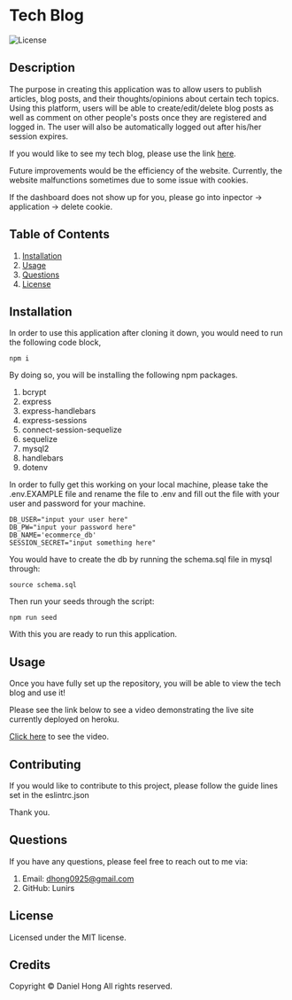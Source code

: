 # Tech Blog

![License](https://img.shields.io/badge/license-MIT-blue.svg)

## Description

The purpose in creating this application was to allow users to publish articles, blog posts, and their thoughts/opinions about certain tech topics.
Using this platform, users will be able to create/edit/delete blog posts as well as comment on other people's posts once they are registered and logged in.
The user will also be automatically logged out after his/her session expires.

If you would like to see my tech blog, please use the link [here](https://lunirs-techblog.herokuapp.com/).

Future improvements would be the efficiency of the website. Currently, the website malfunctions sometimes due to some issue with cookies.

If the dashboard does not show up for you, please go into inpector -> application -> delete cookie.

## Table of Contents

1. [Installation](#installation)
2. [Usage](#usage)
3. [Questions](#questions)
4. [License](#license)

## Installation

In order to use this application after cloning it down, you would need to run the following code block,

```
npm i
```

By doing so, you will be installing the following npm packages.

1. bcrypt
2. express
3. express-handlebars
4. express-sessions
5. connect-session-sequelize
6. sequelize
7. mysql2
8. handlebars
9. dotenv

In order to fully get this working on your local machine, please take the .env.EXAMPLE file and rename the file to .env and fill out the file with your user and password for your machine.

```
DB_USER="input your user here"
DB_PW="input your password here"
DB_NAME='ecommerce_db'
SESSION_SECRET="input something here"

```

You would have to create the db by running the schema.sql file in mysql through:

```
source schema.sql
```

Then run your seeds through the script:

```
npm run seed
```

With this you are ready to run this application.

## Usage

Once you have fully set up the repository, you will be able to view the tech blog and use it!

Please see the link below to see a video demonstrating the live site currently deployed on heroku.

[Click here](https://www.youtube.com/watch?v=RqEbUmadpY0) to see the video.

## Contributing

If you would like to contribute to this project, please follow the guide lines set in the eslintrc.json

Thank you.

## Questions

If you have any questions, please feel free to reach out to me via:

1. Email: dhong0925@gmail.com
2. GitHub: Lunirs

## License

Licensed under the MIT license.

## Credits

Copyright © Daniel Hong All rights reserved.

